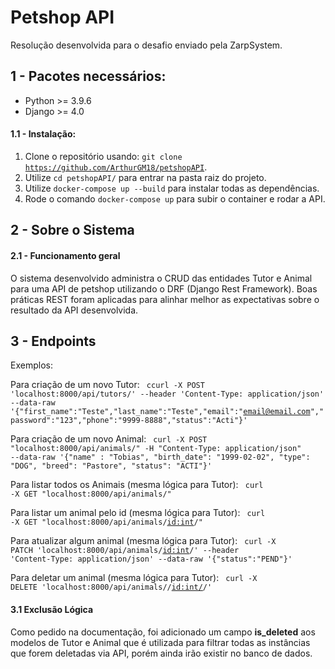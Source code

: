 # Petshop API
Resolução desenvolvida para o desafio enviado pela ZarpSystem.

## 1 - Pacotes necessários:
  * Python >= 3.9.6
  * Django >= 4.0
  
#### 1.1 - Instalação:
  1. Clone o repositório usando: <code>git clone https://github.com/ArthurGM18/petshopAPI</code>.
  2. Utilize <code>cd petshopAPI/</code> para entrar na pasta raiz do projeto.
  3. Utilize <code>docker-compose up --build</code> para instalar todas as dependências.
  4. Rode o comando <code>docker-compose up</code> para subir o container e rodar a API.
 
## 2 - Sobre o Sistema

#### 2.1 - Funcionamento geral

  O sistema desenvolvido administra o CRUD das entidades Tutor e Animal para uma API de petshop utilizando o DRF (Django Rest Framework). Boas práticas REST foram aplicadas para alinhar melhor as expectativas sobre o resultado da API desenvolvida.
  
## 3 - Endpoints

  Exemplos:

  Para criação de um novo Tutor:
  <code> ccurl -X POST 'localhost:8000/api/tutors/' --header 'Content-Type: application/json' --data-raw '{"first_name":"Teste","last_name":"Teste","email":"email@email.com","password":"123","phone":"9999-8888","status":"Acti"}' </code>
  
  Para criação de um novo Animal:
  <code> curl -X POST "localhost:8000/api/animals/" -H "Content-Type: application/json" --data-raw '{"name" : "Tobias", "birth_date": "1999-02-02", "type": "DOG", "breed": "Pastore", "status": "ACTI"}' </code>
  
  Para listar todos os Animais (mesma lógica para Tutor):
  <code> curl -X GET "localhost:8000/api/animals/" </code>
 
  Para listar um animal pelo id (mesma lógica para Tutor):
  <code> curl -X GET "localhost:8000/api/animals/<id:int>/" </code>
   
  Para atualizar algum animal (mesma lógica para Tutor):
  <code> curl -X PATCH 'localhost:8000/api/animals/<id:int>/' --header 'Content-Type: application/json' --data-raw '{"status":"PEND"}' </code>
   
  Para deletar um animal (mesma lógica para Tutor):
  <code> curl -X DELETE 'localhost:8000/api/animals//<id:int/>/' </code>
   
 #### 3.1 Exclusão Lógica
   
   Como pedido na documentação, foi adicionado um campo **is_deleted** aos modelos de Tutor e Animal que é utilizada para filtrar todas as instâncias que forem deletadas via API, porém ainda irão existir no banco de dados.
  
